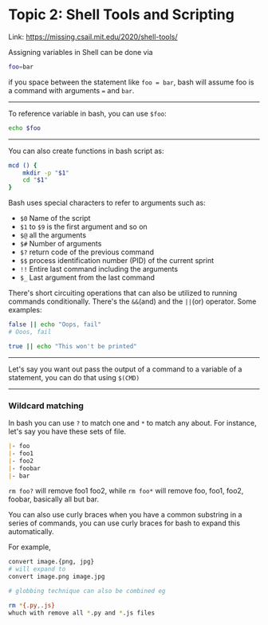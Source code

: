 # Topic 2: Shell Tools and Scripting

Link: https://missing.csail.mit.edu/2020/shell-tools/

Assigning variables in Shell can be done via

```bash
foo=bar
```

if you space between the statement like `foo = bar`, bash will assume foo is a command with arguments `=` and `bar`.

---

To reference variable in bash, you can use `$foo`:

```bash
echo $foo
```

---

You can also create functions in bash script as:

```bash
mcd () {
    mkdir -p "$1"
    cd "$1"
}
```

Bash uses special characters to refer to arguments such as:

- `$0` Name of the script
- `$1` to `$9` is the first argument and so on
- `$@` all the arguments
- `$#` Number of arguments
- `$?` return code of the previous command
- `$$` process identification number (PID) of the current sprint
- `!!` Entire last command including the arguments
- `$_` Last argument from the last command

There's short circuiting operations that can also be utilized to running commands conditionally.
There's the `&&`(and) and the `||`(or) operator. Some examples:

```bash
false || echo "Oops, fail"
# Ooos, fail

true || echo "This won't be printed"
```

---

Let's say you want out pass the output of a command to a variable of a statement, you can do that using `$(CMD)`

---

### Wildcard matching

In bash you can use `?` to match one and `*` to match any about.
For instance, let's say you have these sets of file.

```md
|- foo
|- foo1
|- foo2
|- foobar
|- bar
```

`rm foo?` will remove foo1 foo2, while
`rm foo*` will remove foo, foo1, foo2, foobar, basically all but bar.

You can also use curly braces when you have a common substring in a series of commands, you can use curly braces for bash to expand this automatically.

For example,
```bash
convert image.{png, jpg}
# will expand to 
convert image.png image.jpg

# globbing technique can also be combined eg

rm *{.py,.js}
whuch with remove all *.py and *.js files
```
